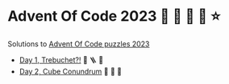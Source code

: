 Advent Of Code 2023 :santa: :elf: :elf: :elf: :star:
====================================================

Solutions to [Advent Of Code puzzles 2023](https://adventofcode.com/2023)

* [Day 1, Trebuchet?!](day1-trebuchet) :elf: :ladder: :bow_and_arrow:
* [Day 2, Cube Conundrum](day2-cube-conundrum) :ice_cube: :ice_cube: :ice_cube:
